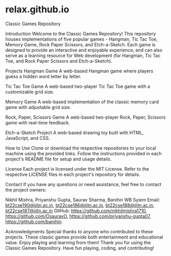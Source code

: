# relax.github.io
Classic Games Repository


Introduction
Welcome to the Classic Games Repository! This repository houses implementations of five popular games - Hangman, Tic Tac Toe, Memory Game, Rock Paper Scissors, and Etch-a-Sketch. Each game is designed to provide an interactive and enjoyable experience, and can also serve as a learning resource for Web development (for Hangman, Tic Tac Toe, and Rock Paper Scissors and Etch-a-Sketch).

Projects
Hangman Game
A web-based Hangman game where players guess a hidden word letter by letter.

Tic Tac Toe Game
A web-based two-player Tic Tac Toe game with a customizable grid size.

Memory Game
A web-based implementation of the classic memory card game with adjustable grid size.

Rock, Paper, Scissors Game
A web-based two-player Rock, Paper, Scissors game with real-time feedback.

Etch-a-Sketch Project
A web-based drawing toy built with HTML, JavaScript, and CSS.


How to Use
Clone or download the respective repositories to your local machine using the provided links.
Follow the instructions provided in each project's README file for setup and usage details.

License
Each project is licensed under the MIT License. Refer to the respective LICENSE files in each project's repository for details.


Contact
If you have any questions or need assistance, feel free to contact the project owners:

Nikhil Mishra, Priyanshu Gupta, Saurav Sharma, Banihin WB Syiem
Email: bt22cse190@iiitn.ac.in, bt22cse186@iiitn.ac.in, bt22cse188@iiitn.ac.in, bt22cse187@iiitn.ac.in
GitHub: https://github.com/nikhilmishra1710, https://github.com/OsauravO, https://github.com/priyanshu-gupta07, https://github.com/banihin.


Acknowledgments
Special thanks to anyone who contributed to these projects.
These classic games provide both entertainment and educational value. Enjoy playing and learning from them!
Thank you for using the Classic Games Repository. Have fun playing, coding, and contributing!
